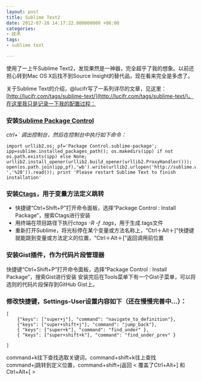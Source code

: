 ```yaml
---
layout: post
title: Sublime Text2
date: 2012-07-28 14:17:22.000000000 +08:00
categories:
- 技术
tags:
- sublime text

---
```


使用了一上午Sublime Text2，发现果然是一神器，完全超乎了我的想象。以前还担心转到Mac OS X后找不到Source Insight的替代品，现在看来完全是多虑了。

关于Sublime Text的介绍，@lucifr写了一系列详尽的文章，见这里：[http://lucifr.com/tags/sublime-text/](http://lucifr.com/tags/sublime-text/)。在这里我只是记录一下我的配置过程：


### 安装[Sublime Package Control](http://wbond.net/sublime_packages/package_control)

*ctrl+` 调出控制台，然后在控制台中执行如下命令：*

	import urllib2,os; pf='Package Control.sublime-package'; ipp=sublime.installed_packages_path(); os.makedirs(ipp) if not os.path.exists(ipp) else None; urllib2.install_opener(urllib2.build_opener(urllib2.ProxyHandler())); open(os.path.join(ipp,pf),'wb').write(urllib2.urlopen('http://sublime.wbond.net/'+pf.replace(' ','%20')).read()); print 'Please restart Sublime Text to finish installation'
	
	
### 安装[Ctags](https://github.com/SublimeText/CTags)，用于变量方法定义跳转

- 快捷键“Ctrl+Shift+P”打开命令面板，选择“Package Control : Install Package”，搜索Ctags进行安装
- 用终端在项目路径下执行*ctags -R -f .tags*，用于生成.tags文件
- 重新打开Sublime，将光标停在某个变量或方法名称上，“Ctrl＋Alt＋]”快捷键就能跳到变量或方法定义的位置，“Ctrl＋Alt＋[”返回调用前位置


### 安装Gist插件，作为代码片段管理器
快捷键“Ctrl+Shift+P”打开命令面板，选择“Package Control : Install Package”，搜索Gist进行安装
安装完后在Tools菜单下有一个Gist子菜单，可以将选则的代码片段保存到GitHub Gist上。


### 修改快捷键，Settings-User设置内容如下（还在慢慢完善中...）：
	[
		{"keys": ["super+j"], "command": "navigate_to_definition"},
		{"keys": ["super+shift+j"], "command": "jump_back"},
		{ "keys": ["super+k"], "command": "find_under" },
		{ "keys": ["super+shift+k"], "command": "find_under_prev" }

	]
command+k往下查找选取关键词，command+shift+k往上查找  
command+j跳转到定义位置，command+shift+j返回 < 覆盖了Ctrl+Alt+] 和 Ctrl+Alt+[ >



